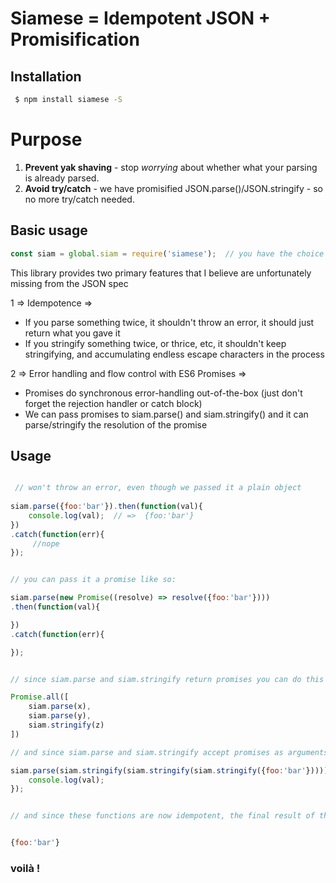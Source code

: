 

# Siamese = Idempotent JSON + Promisification


## Installation

```bash
 $ npm install siamese -S
```

# Purpose

1. <b>Prevent yak shaving</b> - stop <i>worrying</i> about whether what your parsing is already parsed.
2. <b>Avoid try/catch</b> - we have promisified JSON.parse()/JSON.stringify - so no more try/catch needed. 


## Basic usage

```js 
const siam = global.siam = require('siamese');  // you have the choice whether it's global or not

```

This library provides two primary features that I believe are unfortunately missing from the JSON spec

1 => Idempotence =>

* If you parse something twice, it shouldn't throw an error, it should just return what you gave it
* If you stringify something twice, or thrice, etc, it shouldn't keep stringifying, and accumulating endless escape characters in the process

2 => Error handling and flow control with ES6 Promises =>

* Promises do synchronous error-handling out-of-the-box (just don't forget the rejection handler or catch block)
* We can pass promises to siam.parse() and siam.stringify() and it can parse/stringify the resolution of the promise


## Usage

```js

 // won't throw an error, even though we passed it a plain object
 
siam.parse({foo:'bar'}).then(function(val){  
    console.log(val);  // =>  {foo:'bar'}
})
.catch(function(err){
     //nope
});


// you can pass it a promise like so:

siam.parse(new Promise((resolve) => resolve({foo:'bar'})))
.then(function(val){

})
.catch(function(err){

});


// since siam.parse and siam.stringify return promises you can do this if you really want to

Promise.all([
    siam.parse(x),
    siam.parse(y),
    siam.stringify(z)
])

// and since siam.parse and siam.stringify accept promises as arguments, you can do

siam.parse(siam.stringify(siam.stringify(siam.stringify({foo:'bar'})))).then(function(val){
    console.log(val);
});


// and since these functions are now idempotent, the final result of the above is:


{foo:'bar'}
```

### voilà !


